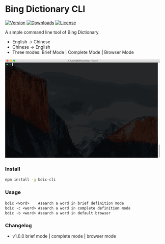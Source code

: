 # Bing Dictionary CLI
<p>
	<a href="https://www.npmjs.com/package/bdic-cli"><img src="https://img.shields.io/npm/v/bdic-cli.svg" alt="Version"></a>
	<a href="https://www.npmjs.com/package/bdic-cli"><img src="https://img.shields.io/npm/dt/bdic-cli.svg" alt="Downloads"></a>
	<a href="https://www.npmjs.com/package/bdic-cli"><img src="https://img.shields.io/npm/l/bdic-cli.svg" alt="License"></a>
</p>

A simple command line tool of Bing Dictionary.

* English -> Chinese
* Chinese -> English
* Three modes: Brief Mode | Complete Mode | Browser Mode 


![bdic_example](./bdic_example.gif)


### Install

```sh
npm install -g bdic-cli
```

### Usage

```Sh
bdic <word>    #search a word in brief definition mode
bdic -c <word> #search a word in complete definition mode
bdic -b <word> #search a word in default browser
```

### Changelog

* v1.0.0  brief mode | complete mode | browser mode